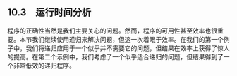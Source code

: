    

## 10.3　运行时间分析

程序的正确性当然是我们主要关心的问题。然而，程序的可用性甚至效率也很重要。本节我们继续使用递归来解决问题，但这一次着眼于效率。在我们的第一个例子中，我们将递归应用于一个似乎并不需要它的问题，但结果在效率上获得了惊人的提高。在第二个示例中，我们考虑了一个似乎适合递归的问题，但结果得到了一个非常低效的递归程序。